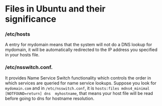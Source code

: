# Files in Ubuntu and their significance

### /etc/hosts

A entry for mydomain means that the system will not do a DNS lookup for mydomain, it will be automatically redirected to the IP address you specified in your hosts file. 

### /etc/nsswitch.conf. 
It provides Name Service Switch functionality which controls the order in which services are queried for name service lookups.
Suppose you look for `mydomain.com` and  in `/etc/nsswitch.conf`, it is `hosts:files mdns4_minimal [NOTFOUND=return] dns  myhostname`, that means your host file will be read before going to dns for hostname resolution. 



